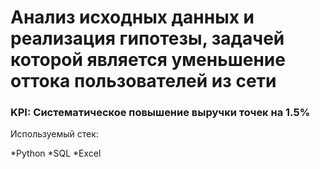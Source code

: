 # Анализ исходных данных и реализация гипотезы, задачей которой является уменьшение оттока пользователей из сети

### KPI: Систематическое повышение выручки точек на 1.5%

Используемый стек:

*Python
*SQL
*Excel


